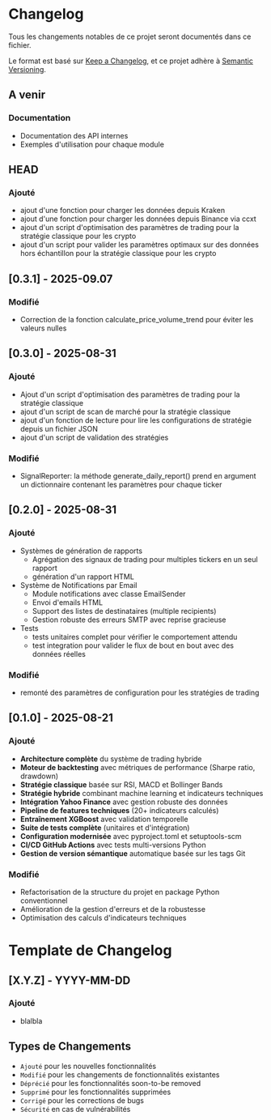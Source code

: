 # Changelog

Tous les changements notables de ce projet seront documentés dans ce fichier.

Le format est basé sur [Keep a Changelog](https://keepachangelog.com/fr/1.0.0/),
et ce projet adhère à [Semantic Versioning](https://semver.org/spec/v2.0.0.html).

## A venir
### Documentation
- Documentation des API internes
- Exemples d'utilisation pour chaque module

## HEAD
### Ajouté
- ajout d'une fonction pour charger les données depuis Kraken
- ajout d'une fonction pour charger les données depuis Binance via ccxt
- ajout d'un script d'optimisation des paramètres de trading pour la stratégie classique pour les crypto
- ajout d'un script pour valider les paramètres optimaux sur des données hors échantillon pour la stratégie classique pour les crypto

## [0.3.1] - 2025-09.07
### Modifié 
- Correction de la fonction calculate_price_volume_trend pour éviter les valeurs nulles

## [0.3.0] - 2025-08-31
### Ajouté
- Ajout d'un script d'optimisation des paramètres de trading pour la stratégie classique
- ajout d'un script de scan de marché pour la stratégie classique
- ajout d'un fonction de lecture pour lire les configurations de stratégie depuis un fichier JSON
- ajout d'un script de validation des stratégies
### Modifié 
- SignalReporter: la méthode generate_daily_report() prend en argument un dictionnaire contenant les paramètres pour chaque ticker

## [0.2.0] - 2025-08-31
### Ajouté
- Systèmes de génération de rapports
  - Agrégation des signaux de trading pour multiples tickers en un seul rapport 
  - génération d'un rapport HTML
- Système de Notifications par Email 
  - Module notifications avec classe EmailSender
  - Envoi d'emails HTML
  - Support des listes de destinataires (multiple recipients)
  - Gestion robuste des erreurs SMTP avec reprise gracieuse
- Tests
  - tests unitaires complet pour vérifier le comportement attendu
  - test integration pour valider le flux de bout en bout avec des données réelles

### Modifié
- remonté des paramètres de configuration pour les stratégies de trading
## [0.1.0] - 2025-08-21

### Ajouté
- **Architecture complète** du système de trading hybride
- **Moteur de backtesting** avec métriques de performance (Sharpe ratio, drawdown)
- **Stratégie classique** basée sur RSI, MACD et Bollinger Bands
- **Stratégie hybride** combinant machine learning et indicateurs techniques
- **Intégration Yahoo Finance** avec gestion robuste des données
- **Pipeline de features techniques** (20+ indicateurs calculés)
- **Entraînement XGBoost** avec validation temporelle
- **Suite de tests complète** (unitaires et d'intégration)
- **Configuration modernisée** avec pyproject.toml et setuptools-scm
- **CI/CD GitHub Actions** avec tests multi-versions Python
- **Gestion de version sémantique** automatique basée sur les tags Git

### Modifié
- Refactorisation de la structure du projet en package Python conventionnel
- Amélioration de la gestion d'erreurs et de la robustesse
- Optimisation des calculs d'indicateurs techniques


# Template de Changelog
## [X.Y.Z] - YYYY-MM-DD

### Ajouté
- blalbla

## Types de Changements
- `Ajouté` pour les nouvelles fonctionnalités
- `Modifié` pour les changements de fonctionnalités existantes
- `Déprécié` pour les fonctionnalités soon-to-be removed
- `Supprimé` pour les fonctionnalités supprimées
- `Corrigé` pour les corrections de bugs
- `Sécurité` en cas de vulnérabilités